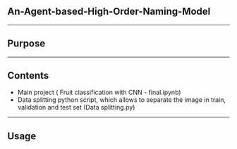## An-Agent-based-High-Order-Naming-Model

---

## Purpose


---           

## Contents 

  - Main project ( Fruit classification with CNN - final.ipynb)
  - Data splitting python script, which allows to separate the image in train, validation and test set (Data splitting.py)

---

## Usage
